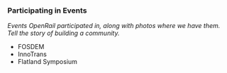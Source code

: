 ### Participating in Events

*Events OpenRail participated in, along with photos where we have them. Tell the story of building a community.*

* FOSDEM
* InnoTrans
* Flatland Symposium
